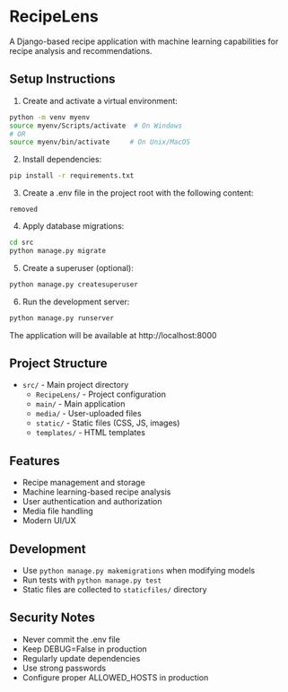 # RecipeLens

A Django-based recipe application with machine learning capabilities for recipe analysis and recommendations.

## Setup Instructions

1. Create and activate a virtual environment:
```bash
python -m venv myenv
source myenv/Scripts/activate  # On Windows
# OR
source myenv/bin/activate     # On Unix/MacOS
```

2. Install dependencies:
```bash
pip install -r requirements.txt
```

3. Create a .env file in the project root with the following content:
```
removed
```

4. Apply database migrations:
```bash
cd src
python manage.py migrate
```

5. Create a superuser (optional):
```bash
python manage.py createsuperuser
```

6. Run the development server:
```bash
python manage.py runserver
```

The application will be available at http://localhost:8000

## Project Structure

- `src/` - Main project directory
  - `RecipeLens/` - Project configuration
  - `main/` - Main application
  - `media/` - User-uploaded files
  - `static/` - Static files (CSS, JS, images)
  - `templates/` - HTML templates

## Features

- Recipe management and storage
- Machine learning-based recipe analysis
- User authentication and authorization
- Media file handling
- Modern UI/UX

## Development

- Use `python manage.py makemigrations` when modifying models
- Run tests with `python manage.py test`
- Static files are collected to `staticfiles/` directory

## Security Notes

- Never commit the .env file
- Keep DEBUG=False in production
- Regularly update dependencies
- Use strong passwords
- Configure proper ALLOWED_HOSTS in production 
